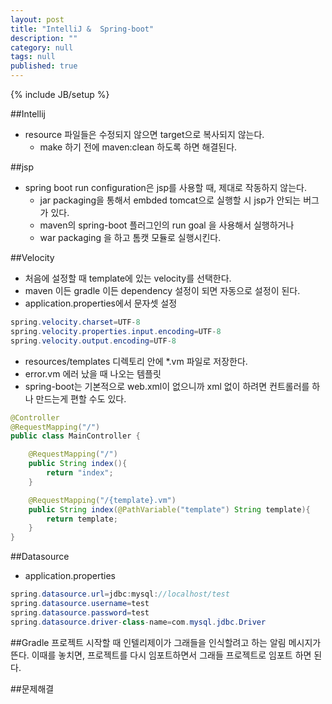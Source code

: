 ```yaml
---
layout: post
title: "IntelliJ &  Spring-boot"
description: ""
category: null
tags: null
published: true
---
```


{% include JB/setup %}

##Intellij
 - resource 파일들은 수정되지 않으면 target으로 복사되지 않는다.
     + make 하기 전에 maven:clean 하도록 하면 해결된다.
     
##jsp
 - spring boot run configuration은 jsp를 사용할 때, 제대로 작동하지 않는다. 
     + jar packaging을 통해서 embded tomcat으로 실행할 시 jsp가 안되는 버그가 있다.
     + maven의 spring-boot 플러그인의 run goal 을 사용해서 실행하거나
     + war packaging 을 하고 톰캣 모듈로 실행시킨다.

##Velocity
- 처음에 설정할 때 template에 있는 velocity를 선택한다.
- maven 이든 gradle 이든 dependency 설정이 되면 자동으로 설정이 된다.
- application.properties에서 문자셋 설정

```java
spring.velocity.charset=UTF-8
spring.velocity.properties.input.encoding=UTF-8
spring.velocity.output.encoding=UTF-8
```

- resources/templates 디렉토리 안에 *.vm 파일로 저장한다.
- error.vm 에러 났을 때 나오는 템플릿
- spring-boot는 기본적으로 web.xml이 없으니까 xml 없이 하려면 컨트롤러를 하나 만드는게 편할 수도 있다.

```java
@Controller
@RequestMapping("/")
public class MainController {

    @RequestMapping("/")
    public String index(){
        return "index";
    }

    @RequestMapping("/{template}.vm")
    public String index(@PathVariable("template") String template){
        return template;
    }
}
```

##Datasource
- application.properties

```java
spring.datasource.url=jdbc:mysql://localhost/test
spring.datasource.username=test
spring.datasource.password=test
spring.datasource.driver-class-name=com.mysql.jdbc.Driver
```

##Gradle
프로젝트 시작할 때 인텔리제이가 그래들을 인식할려고 하는 알림 메시지가 뜬다. 이때를 놓치면, 프로젝트를 다시 임포트하면서 그래들 프로젝트로 임포트 하면 된다.

##문제해결